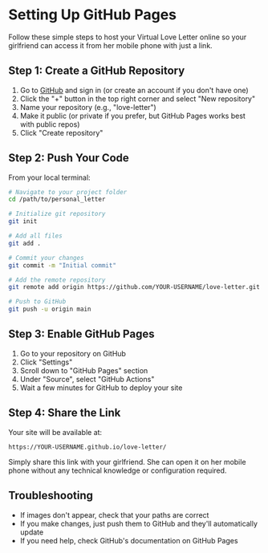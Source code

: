 # Setting Up GitHub Pages

Follow these simple steps to host your Virtual Love Letter online so your girlfriend can access it from her mobile phone with just a link.

## Step 1: Create a GitHub Repository

1. Go to [GitHub](https://github.com) and sign in (or create an account if you don't have one)
2. Click the "+" button in the top right corner and select "New repository"
3. Name your repository (e.g., "love-letter")
4. Make it public (or private if you prefer, but GitHub Pages works best with public repos)
5. Click "Create repository"

## Step 2: Push Your Code

From your local terminal:

```bash
# Navigate to your project folder
cd /path/to/personal_letter

# Initialize git repository
git init

# Add all files
git add .

# Commit your changes
git commit -m "Initial commit"

# Add the remote repository
git remote add origin https://github.com/YOUR-USERNAME/love-letter.git

# Push to GitHub
git push -u origin main
```

## Step 3: Enable GitHub Pages

1. Go to your repository on GitHub
2. Click "Settings"
3. Scroll down to "GitHub Pages" section
4. Under "Source", select "GitHub Actions"
5. Wait a few minutes for GitHub to deploy your site

## Step 4: Share the Link

Your site will be available at:
```
https://YOUR-USERNAME.github.io/love-letter/
```

Simply share this link with your girlfriend. She can open it on her mobile phone without any technical knowledge or configuration required.

## Troubleshooting

- If images don't appear, check that your paths are correct
- If you make changes, just push them to GitHub and they'll automatically update
- If you need help, check GitHub's documentation on GitHub Pages
